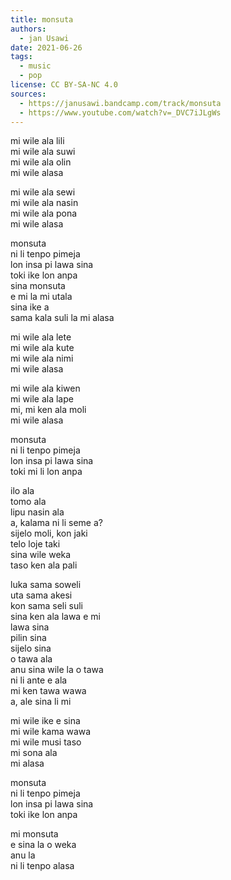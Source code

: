 ```yaml
---
title: monsuta
authors:
  - jan Usawi
date: 2021-06-26
tags:
  - music
  - pop
license: CC BY-SA-NC 4.0
sources:
  - https://janusawi.bandcamp.com/track/monsuta
  - https://www.youtube.com/watch?v=_DVC7iJLgWs
---
```


mi wile ala lili  \
mi wile ala suwi  \
mi wile ala olin  \
mi wile alasa

mi wile ala sewi  \
mi wile ala nasin  \
mi wile ala pona  \
mi wile alasa

monsuta  \
ni li tenpo pimeja  \
lon insa pi lawa sina  \
toki ike lon anpa  \
sina monsuta  \
e mi la mi utala  \
sina ike a  \
sama kala suli la mi alasa

mi wile ala lete  \
mi wile ala kute  \
mi wile ala nimi  \
mi wile alasa

mi wile ala kiwen  \
mi wile ala lape  \
mi, mi ken ala moli  \
mi wile alasa

monsuta  \
ni li tenpo pimeja  \
lon insa pi lawa sina  \
toki mi li lon anpa

ilo ala  \
tomo ala  \
lipu nasin ala  \
a, kalama ni li seme a?  \
sijelo moli, kon jaki  \
telo loje taki  \
sina wile weka  \
taso ken ala pali

luka sama soweli  \
uta sama akesi  \
kon sama seli suli  \
sina ken ala lawa e mi  \
lawa sina  \
pilin sina  \
sijelo sina  \
o tawa ala  \
anu sina wile la o tawa  \
ni li ante e ala  \
mi ken tawa wawa  \
a, ale sina li mi

mi wile ike e sina  \
mi wile kama wawa  \
mi wile musi taso  \
mi sona ala  \
mi alasa

monsuta  \
ni li tenpo pimeja  \
lon insa pi lawa sina  \
toki ike lon anpa

mi monsuta  \
e sina la o weka  \
anu la  \
ni li tenpo alasa
